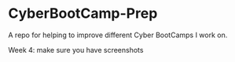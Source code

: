 # CyberBootCamp-Prep
A repo for helping to improve different Cyber BootCamps I work on.



Week 4: make sure you have screenshots
